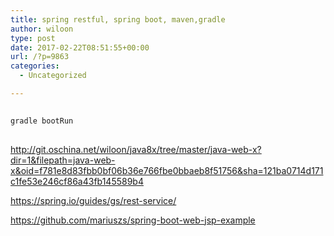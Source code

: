 ```yaml
---
title: spring restful, spring boot, maven,gradle
author: wiloon
type: post
date: 2017-02-22T08:51:55+00:00
url: /?p=9863
categories:
  - Uncategorized

---
```

```bash
  
gradle bootRun
  
```

http://git.oschina.net/wiloon/java8x/tree/master/java-web-x?dir=1&filepath=java-web-x&oid=f781e8d83fbb0bf06b36e766fbe0bbaeb8f51756&sha=121ba0714d171c1fe53e246cf86a43fb145589b4

https://spring.io/guides/gs/rest-service/

https://github.com/mariuszs/spring-boot-web-jsp-example